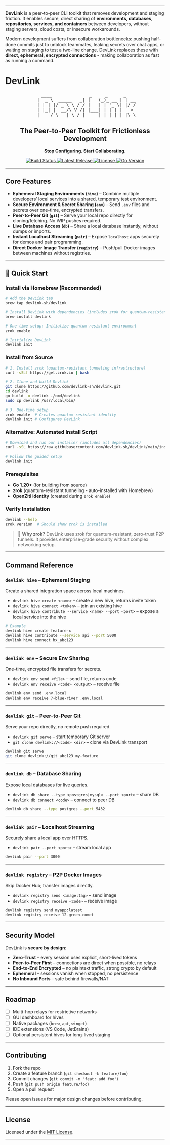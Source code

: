 

---

**DevLink** is a peer-to-peer CLI toolkit that removes development and staging friction. It enables secure, direct sharing of **environments, databases, repositories, services, and containers** between developers, without staging servers, cloud costs, or insecure workarounds.

Modern development suffers from collaboration bottlenecks: pushing half-done commits just to unblock teammates, leaking secrets over chat apps, or waiting on staging to test a two-line change. DevLink replaces these with **direct, ephemeral, encrypted connections** - making collaboration as fast as running a command.

# DevLink

<div align="center">
<pre>
  ____              _     _      _   
 |  _ \  _____   _| |   (_)_ __ | | __
 | | | |/ _ \ \ / / |   | | '_ \| |/ /
 | |_| |  __/\ V /| |___| | | | |   < 
 |____/ \___| \_/ |_____|_|_| |_|_|\_\
</pre>
<h2>The Peer-to-Peer Toolkit for Frictionless Development</h2>
<p><strong>Stop Configuring. Start Collaborating.</strong></p>

<a href="https://github.com/gupta-nu/devlink/actions">
  <img src="https://img.shields.io/github/actions/workflow/status/gupta-nu/devlink/ci.yml?branch=main&style=for-the-badge" alt="Build Status">
</a>
<a href="https://github.com/gupta-nu/devlink/releases">
  <img src="https://img.shields.io/github/v/release/gupta-nu/devlink?style=for-the-badge" alt="Latest Release">
</a>
<a href="./LICENSE">
  <img src="https://img.shields.io/github/license/gupta-nu/devlink?style=for-the-badge" alt="License">
</a>
<a href="#">
  <img src="https://img.shields.io/badge/Go-1.18+-00ADD8.svg?style=for-the-badge&logo=go" alt="Go Version">
</a>



</div>

---

## Core Features

* **Ephemeral Staging Environments (`hive`)** – Combine multiple developers’ local services into a shared, temporary test environment.
* **Secure Environment & Secret Sharing (`env`)** – Send `.env` files and secrets over one-time, encrypted transfers.
* **Peer-to-Peer Git (`git`)** – Serve your local repo directly for cloning/fetching. No WIP pushes required.
* **Live Database Access (`db`)** – Share a local database instantly, without dumps or imports.
* **Instant Localhost Streaming (`pair`)** – Expose `localhost` apps securely for demos and pair programming.
* **Direct Docker Image Transfer (`registry`)** – Push/pull Docker images between machines without registries.

---

## 🚀 Quick Start

### Install via Homebrew (Recommended)

```bash
# Add the DevLink tap
brew tap devlink-sh/devlink

# Install DevLink with dependencies (includes zrok for quantum-resistant tunneling)
brew install devlink

# One-time setup: Initialize quantum-resistant environment
zrok enable

# Initialize DevLink
devlink init
```

### Install from Source

```bash
# 1. Install zrok (quantum-resistant tunneling infrastructure)
curl -sSLf https://get.zrok.io | bash

# 2. Clone and build DevLink
git clone https://github.com/devlink-sh/devlink.git
cd devlink
go build -o devlink ./cmd/devlink
sudo cp devlink /usr/local/bin/

# 3. One-time setup
zrok enable  # Creates quantum-resistant identity
devlink init # Configures DevLink
```

### Alternative: Automated Install Script

```bash
# Download and run our installer (includes all dependencies)
curl -sSL https://raw.githubusercontent.com/devlink-sh/devlink/main/install.sh | bash

# Follow the guided setup
devlink init
```

### Prerequisites

* **Go 1.20+** (for building from source)
* **zrok** (quantum-resistant tunneling - auto-installed with Homebrew)
* **OpenZiti identity** (created during `zrok enable`)

### Verify Installation

```bash
devlink --help
zrok version  # Should show zrok is installed
```

> 🎯 **Why zrok?** DevLink uses zrok for quantum-resistant, zero-trust P2P tunnels. It provides enterprise-grade security without complex networking setup.

---

## Command Reference

### `devlink hive` – Ephemeral Staging

Create a shared integration space across local machines.

* `devlink hive create <name>` – create a new hive, returns invite token
* `devlink hive connect <token>` – join an existing hive
* `devlink hive contribute --service <name> --port <port>` – expose a local service into the hive

```bash
# Example
devlink hive create feature-x
devlink hive contribute --service api --port 5000
devlink hive connect hx_abc123
```

---

### `devlink env` – Secure Env Sharing

One-time, encrypted file transfers for secrets.

* `devlink env send <file>` – send file, returns code
* `devlink env receive <code> <output>` – receive file

```bash
devlink env send .env.local
devlink env receive 7-blue-river .env.local
```

---

### `devlink git` – Peer-to-Peer Git

Serve your repo directly, no remote push required.

* `devlink git serve` – start temporary Git server
* `git clone devlink://<code> <dir>` – clone via DevLink transport

```bash
devlink git serve
git clone devlink://git_abc123 my-feature
```

---

### `devlink db` – Database Sharing

Expose local databases for live queries.

* `devlink db share --type <postgres|mysql> --port <port>` – share DB
* `devlink db connect <code>` – connect to peer DB

```bash
devlink db share --type postgres --port 5432
```

---

### `devlink pair` – Localhost Streaming

Securely share a local app over HTTPS.

* `devlink pair --port <port>` – stream local app

```bash
devlink pair --port 3000
```

---

### `devlink registry` – P2P Docker Images

Skip Docker Hub; transfer images directly.

* `devlink registry send <image:tag>` – send image
* `devlink registry receive <code>` – receive image

```bash
devlink registry send myapp:latest
devlink registry receive 12-green-comet
```

---

## Security Model

DevLink is **secure by design**:

* **Zero-Trust** – every session uses explicit, short-lived tokens
* **Peer-to-Peer First** – connections are direct when possible, no relays
* **End-to-End Encrypted** – no plaintext traffic, strong crypto by default
* **Ephemeral** – sessions vanish when stopped, no persistence
* **No Inbound Ports** – safe behind firewalls/NAT

---
 
## Roadmap

* [ ] Multi-hop relays for restrictive networks
* [ ] GUI dashboard for hives
* [ ] Native packages (`brew`, `apt`, `winget`)
* [ ] IDE extensions (VS Code, JetBrains)
* [ ] Optional persistent hives for long-lived staging

---

## Contributing

1. Fork the repo
2. Create a feature branch (`git checkout -b feature/foo`)
3. Commit changes (`git commit -m "feat: add foo"`)
4. Push (`git push origin feature/foo`)
5. Open a pull request

Please open issues for major design changes before contributing.

---

## License

Licensed under the [MIT License](./LICENSE).

---



